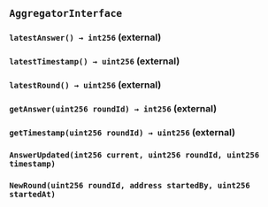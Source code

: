 ## `AggregatorInterface`

### `latestAnswer() → int256` (external)

### `latestTimestamp() → uint256` (external)

### `latestRound() → uint256` (external)

### `getAnswer(uint256 roundId) → int256` (external)

### `getTimestamp(uint256 roundId) → uint256` (external)

### `AnswerUpdated(int256 current, uint256 roundId, uint256 timestamp)`

### `NewRound(uint256 roundId, address startedBy, uint256 startedAt)`
